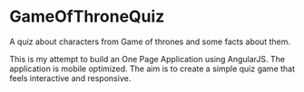 # GameOfThroneQuiz
A quiz about characters from Game of thrones and some facts about them.

This is my attempt to build an One Page Application using AngularJS. The application is mobile optimized.
The aim is to create a simple quiz game that feels interactive and responsive.
